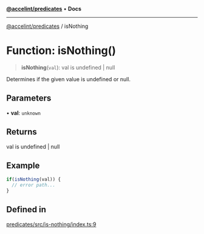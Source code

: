 [**@accelint/predicates**](../README.md) • **Docs**

***

[@accelint/predicates](../README.md) / isNothing

# Function: isNothing()

> **isNothing**(`val`): val is undefined \| null

Determines if the given value is undefined or null.

## Parameters

• **val**: `unknown`

## Returns

val is undefined \| null

## Example

```ts
if(isNothing(val)) {
  // error path...
}
```

## Defined in

[predicates/src/is-nothing/index.ts:9](https://github.com/gohypergiant/standard-toolkit/blob/258694cea8ed8bbd956b3cf5da47c2c9debcf127/packages/predicates/src/is-nothing/index.ts#L9)
